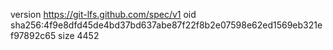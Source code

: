 version https://git-lfs.github.com/spec/v1
oid sha256:4f9e8dfd45de4bd37bd637abe87f22f8b2e07598e62ed1569eb321ef97892c65
size 4452

